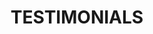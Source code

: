 ---
title : "TESTIMONIALS"
testimonial_slider:
# slider item loop
- name : "PALLAV BHUPENDRA"
  image : "images/clients/client1.jpg"
  designation : "CEO"
  content : "Ashish is very thorough in his work. He covers all the topics in depth to ensure that no doubts are left unanswered during lab sessions. Thank you Ashish."
            
# slider item loop
- name : "POOJA AGARWAL"
  image : "images/clients/client3.jpg"
  designation : "STUDENT"
  content : "Ashish cleared quite many doubts. Many simple but important methods for getting data were also covered which is so important."

# custom style
custom_class: "" 
custom_attributes: "" 
custom_css: ""
---